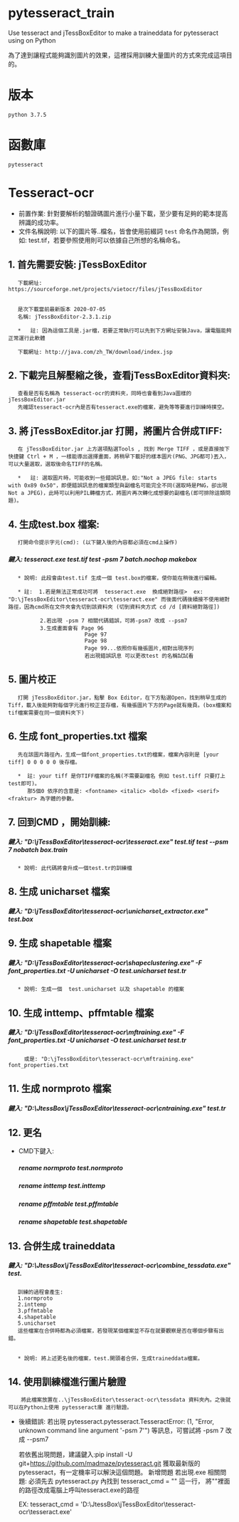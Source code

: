 # pytesseract_train
Use tesseract and jTessBoxEditor to make a traineddata for pytesseract using on Python

為了達到讓程式能夠識別圖片的效果，這裡採用訓練大量圖片的方式來完成這項目的。

# 版本
`python 3.7.5`
# 函數庫
`pytesseract`


# Tesseract-ocr


* 前置作業: 針對要解析的驗證碼圖片進行小量下載，至少要有足夠的範本提高辨識的成功率。
* 文件名稱說明: 以下的圖片等..檔名，皆會使用前綴詞 `test` 命名作為開頭，例如: test.tif，若要參照使用則可以依據自己所想的名稱命名。



## 1. 首先需要安裝: jTessBoxEditor

       下載網址: https://sourceforge.net/projects/vietocr/files/jTessBoxEditor

 	  
       是次下載當前最新版本 2020-07-05
       名稱: jTessBoxEditor-2.3.1.zip

       *   註: 因為這個工具是.jar檔，若要正常執行可以先到下方網址安裝Java，讓電腦能夠正常運行此軟體

       下載網址: http://java.com/zh_TW/download/index.jsp

## 2. 下載完且解壓縮之後，查看jTessBoxEditor資料夾:

       查看是否有名稱為 tesseract-ocr的資料夾，同時也會看到Java圖樣的 jTessBoxEditor.jar
       先確認tesseract-ocr內是否有tesseract.exe的檔案，避免等等要進行訓練時撲空。

## 3. 將 jTessBoxEditor.jar 打開，將圖片合併成TIFF:

       在 jTessBoxEditor.jar 上方選項點選Tools , 找到 Merge TIFF ，或是直接按下快捷鍵 Ctrl + M ，一樣能導出選擇畫面，將稍早下載好的樣本圖片(PNG、JPG都可)丟入，可以大量選取，選取後命名TIFF的名稱。

       *   註: 選取圖片時，可能收到一些錯誤訊息，如:"Not a JPEG file: starts with 0x89 0x50"，即便錯誤訊息的檔案類型與副檔名可能完全不同(選取時是PNG，卻出現Not a JPEG)，此時可以利用PIL轉檔方式，將圖片再次轉化成想要的副檔名(即可排除這類問題)。

## 4. 生成test.box 檔案:
       打開命令提示字元(cmd): (以下鍵入後的內容都必須在cmd上操作)
   ##### 鍵入: tesseract.exe   test.tif  test  -psm  7  batch.nochop makebox 
       * 說明: 此段會由test.tif 生成一個 test.box的檔案，使你能在稍後進行編輯。

       * 註:  1.若是無法正常成功可將  tesseract.exe  換成絕對路徑>  ex: "D:\jTessBoxEditor\tesseract-ocr\tesseract.exe" 而後面代碼後續接不使用絕對路徑，因為cmd所在文件夾會先切到該資料夾 (切到資料夾方式 cd /d [資料絕對路徑])
      
              2.若出現 -psm 7 相關代碼錯誤，可將-psm7 改成 --psm7
              3.生成畫面會有 Page 96
                            Page 97
                            Page 98
                            Page 99...依照你有幾張圖片,相對出現序列
                            若出現錯誤訊息 可以更改test 的名稱試試看
                        
## 5. 圖片校正
       打開 jTessBoxEditor.jar，點擊 Box Editor，在下方點選Open，找到稍早生成的Tiff，載入後能夠對每個字元進行校正並存檔，有幾張圖片下方的Page就有幾頁。(box檔案和tif檔案需要在同一個資料夾下)

## 6. 生成 font_properties.txt 檔案
       先在該圖片路徑內，生成一個font_properties.txt的檔案，檔案內容則是 [your tiff] 0 0 0 0 0 後存檔。

       *  註: your tiff 是你TIFF檔案的名稱(不需要副檔名 例如 test.tiff 只要打上test即可)。
          那5個0 依序的含意是: <fontname> <italic> <bold> <fixed> <serif> <fraktur> 為字體的參數。
          

## 7. 回到CMD ，開始訓練:
   ##### 鍵入: "D:\jTessBoxEditor\tesseract-ocr\tesseract.exe"  test.tif  test  --psm 7   nobatch  box.train
       * 說明: 此代碼將會升成一個test.tr的訓練檔
## 8. 生成 unicharset 檔案
   ##### 鍵入: "D:\jTessBoxEditor\tesseract-ocr\unicharset_extractor.exe" test.box
## 9. 生成 shapetable 檔案
   ##### 鍵入: "D:\jTessBoxEditor\tesseract-ocr\shapeclustering.exe" -F font_properties.txt -U unicharset -O test.unicharset test.tr
       * 說明: 生成一個  test.unicharset 以及 shapetable 的檔案
## 10. 生成 inttemp、pffmtable 檔案
   ##### 鍵入: "D:\jTessBoxEditor\tesseract-ocr\mftraining.exe" -F font_properties.txt -U unicharset -O test.unicharset test.tr
         或是: "D:\jTessBoxEditor\tesseract-ocr\mftraining.exe" font_properties.txt

## 11. 生成 normproto 檔案

   ##### 鍵入:  "D:\JtessBox\jTessBoxEditor\tesseract-ocr\cntraining.exe" test.tr

## 12. 更名
*  CMD下鍵入:
    ##### rename normproto  test.normproto 
    ##### rename inttemp    test.inttemp 
    ##### rename pffmtable  test.pffmtable 
    ##### rename shapetable test.shapetable  

## 13. 合併生成 traineddata

   ##### 鍵入:  "D:\JtessBox\jTessBoxEditor\tesseract-ocr\combine_tessdata.exe" test.
       訓練的過程會產生:
       1.normproto
       2.inttemp
       3.pffmtable
       4.shapetable
       5.unicharset
       這些檔案在合併時都為必須檔案，若發現某個檔案並不存在就要觀察是否在哪個步驟有出錯。
       

       * 說明: 將上述更名後的檔案，test.開頭者合併，生成traineddata檔案。
    

## 14. 使用訓練檔進行圖片驗證
        將此檔案放置在..\jTessBoxEditor\tesseract-ocr\tessdata 資料夾內。之後就可以在Python上使用 pytesseract庫 進行驗證。





* 後續錯誤: 
若出現 pytesseract.pytesseract.TesseractError: (1, "Error, unknown command line argument '-psm 7'") 等訊息，可嘗試將 -psm 7 改成 --psm7 

    若依舊出現問題，建議鍵入:pip install -U git+https://github.com/madmaze/pytesseract.git 
    獲取最新版的pytesseract，有一定機率可以解決這個問題。
新增問題 若出現.exe 相關問題: 
    必須先去 pytesseract.py 內找到  tesseract_cmd = "" 這一行，
    將""裡面的路徑改成電腦上呼叫tesseract.exe的路徑 

    EX: tesseract_cmd = 'D:\\JtessBox\\jTessBoxEditor\\tesseract-ocr\\tesseract.exe'
